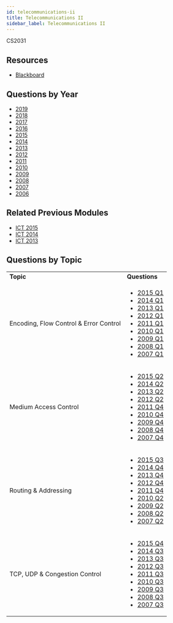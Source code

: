 ```yaml
---
id: telecommunications-ii
title: Telecommunications II
sidebar_label: Telecommunications II
---
```


CS2031

## Resources

* [Blackboard](https://mymodule.tcd.ie/)

## Questions by Year

-   [2019](https://www.tcd.ie/academicregistry/exams/assets/local/past-papers2019/Semester%201%20Papers/CS/CS2031-2.PDF)
-   [2018](https://www.tcd.ie/academicregistry/exams/assets/local/past-papers2018/CS/CS2031-2.PDF)
-   [2017](https://www.tcd.ie/academicregistry/exams/assets/local/past-papers2017/CS/CS2031-2.PDF)
-   [2016](https://www.tcd.ie/academicregistry/exams/assets/local/past-papers2016/CS/CS2031-2.PDF)
-   [2015](https://www.tcd.ie/academicregistry/exams/assets/local/past-papers2015/CS/CS2031-2.PDF)
-   [2014](https://www.tcd.ie/academicregistry/exams/assets/local/past-papers2014/CS/CS20312.pdf)
-   [2013](https://www.tcd.ie/academicregistry/exams/assets/local/past-papers2013/CS/CS20312.pdf)
-   [2012](https://www.tcd.ie/Local/Exam_Papers/2012/XC/XCS20311.pdf)
-   [2011](https://www.tcd.ie/Local/Exam_Papers/2011/XC/XCS20311.pdf)
-   [2010](https://www.tcd.ie/Local/Exam_Papers/2010/XC/XCS20311.pdf)
-   [2009](https://www.tcd.ie/Local/Exam_Papers/2009/XC/XCS2BA51.pdf)
-   [2008](https://www.tcd.ie/Local/Exam_Papers/2008/XC/XCS2BA51.pdf)
-   [2007](https://www.tcd.ie/Local/Exam_Papers/2007/XC/XCS2BA51.pdf)
-   [2006](https://www.tcd.ie/Local/Exam_Papers/2006/XC/XCS2BA51.pdf)

## Related Previous Modules

-   [ICT 2015](https://www.tcd.ie/academicregistry/exams/assets/local/past-papers2015/CS/CS2101-2.PDF)
-   [ICT 2014](https://www.tcd.ie/academicregistry/exams/assets/local/past-papers2014/CS/CS21012.pdf)
-   [ICT 2013](https://www.tcd.ie/academicregistry/exams/assets/local/past-papers2013/CS/CS21012.pdf)

## Questions by Topic
<table class="examQuestions" width="700px">
    <tr>
        <td><strong>Topic</strong></td>
        <td><strong>Questions</strong></td>
    </tr>
    <tr>
        <td>Encoding, Flow Control &amp; Error Control</td>
        <td>
            <ul class="questions">
                <li><a href="https://www.tcd.ie/academicregistry/exams/assets/local/past-papers2015/CS/CS2031-2.PDF#page=2">2015 Q1</a></li>
                <li><a href="https://www.tcd.ie/academicregistry/exams/assets/local/past-papers2014/CS/CS20312.pdf#page=2">2014 Q1</a></li>
                <li><a href="https://www.tcd.ie/academicregistry/exams/assets/local/past-papers2013/CS/CS20312.pdf#page=2">2013 Q1</a></li>
                <li><a href="https://www.tcd.ie/Local/Exam_Papers/2012/XC/XCS20311.pdf#page=2">2012 Q1</a></li>
                <li><a href="https://www.tcd.ie/Local/Exam_Papers/2011/XC/XCS20311.pdf#page=2">2011 Q1</a></li>
                <li><a href="https://www.tcd.ie/Local/Exam_Papers/2010/XC/XCS20311.pdf#page=2">2010 Q1</a></li>
                <li><a href="https://www.tcd.ie/Local/Exam_Papers/2009/XC/XCS2BA51.pdf#page=2">2009 Q1</a></li>
                <li><a href="https://www.tcd.ie/Local/Exam_Papers/2008/XC/XCS2BA51.pdf#page=2">2008 Q1</a></li>
                <li><a href="https://www.tcd.ie/Local/Exam_Papers/2007/XC/XCS2BA51.pdf#page=2">2007 Q1</a></li>
            </ul>
        </td>
    </tr>
    <tr>
        <td>Medium Access Control</td>
        <td>
            <ul class="questions">
                <li><a href="https://www.tcd.ie/academicregistry/exams/assets/local/past-papers2015/CS/CS2031-2.PDF#page=3">2015 Q2</a></li>
                <li><a href="https://www.tcd.ie/academicregistry/exams/assets/local/past-papers2014/CS/CS20312.pdf#page=3">2014 Q2</a></li>
                <li><a href="https://www.tcd.ie/academicregistry/exams/assets/local/past-papers2013/CS/CS20312.pdf#page=3">2013 Q2</a></li>
                <li><a href="https://www.tcd.ie/Local/Exam_Papers/2012/XC/XCS20311.pdf#page=3">2012 Q2</a></li>
                <li><a href="https://www.tcd.ie/Local/Exam_Papers/2011/XC/XCS20311.pdf#page=8">2011 Q4</a></li>
                <li><a href="https://www.tcd.ie/Local/Exam_Papers/2010/XC/XCS20311.pdf#page=6">2010 Q4</a></li>
                <li><a href="https://www.tcd.ie/Local/Exam_Papers/2009/XC/XCS2BA51.pdf#page=5">2009 Q4</a></li>
                <li><a href="https://www.tcd.ie/Local/Exam_Papers/2008/XC/XCS2BA51.pdf#page=5">2008 Q4</a></li>
                <li><a href="https://www.tcd.ie/Local/Exam_Papers/2007/XC/XCS2BA51.pdf#page=7">2007 Q4</a></li>
            </ul>
        </td>
    </tr>
    <tr>
        <td>Routing &amp; Addressing</td>
        <td>
            <ul class="questions">
                <li><a href="https://www.tcd.ie/academicregistry/exams/assets/local/past-papers2015/CS/CS2031-2.PDF#page=4">2015 Q3</a></li>
                <li><a href="https://www.tcd.ie/academicregistry/exams/assets/local/past-papers2014/CS/CS20312.pdf#page=5">2014 Q4</a></li>
                <li><a href="https://www.tcd.ie/academicregistry/exams/assets/local/past-papers2013/CS/CS20312.pdf#page=5">2013 Q4</a></li>
                <li><a href="https://www.tcd.ie/Local/Exam_Papers/2012/XC/XCS20311.pdf#page=5">2012 Q4</a></li>
                <li><a href="https://www.tcd.ie/Local/Exam_Papers/2011/XC/XCS20311.pdf#page=8">2011 Q4</a></li>
                <li><a href="https://www.tcd.ie/Local/Exam_Papers/2010/XC/XCS20311.pdf#page=3">2010 Q2</a></li>
                <li><a href="https://www.tcd.ie/Local/Exam_Papers/2009/XC/XCS2BA51.pdf#page=3">2009 Q2</a></li>
                <li><a href="https://www.tcd.ie/Local/Exam_Papers/2008/XC/XCS2BA51.pdf#page=3">2008 Q2</a></li>
                <li><a href="https://www.tcd.ie/Local/Exam_Papers/2007/XC/XCS2BA51.pdf#page=3&zoom=0,0,300">2007 Q2</a></li>
            </ul>
        </td>
    </tr>
    <tr>
        <td>TCP, UDP &amp; Congestion Control</td>
        <td>
            <ul class="questions">
                <li><a href="https://www.tcd.ie/academicregistry/exams/assets/local/past-papers2015/CS/CS2031-2.PDF#page=5">2015 Q4</a></li>
                <li><a href="https://www.tcd.ie/academicregistry/exams/assets/local/past-papers2014/CS/CS20312.pdf#page=4">2014 Q3</a></li>
                <li><a href="https://www.tcd.ie/academicregistry/exams/assets/local/past-papers2013/CS/CS20312.pdf#page=4">2013 Q3</a></li>
                <li><a href="https://www.tcd.ie/Local/Exam_Papers/2012/XC/XCS20311.pdf#page=4">2012 Q3</a></li>
                <li><a href="https://www.tcd.ie/Local/Exam_Papers/2011/XC/XCS20311.pdf#page=6">2011 Q3</a></li>
                <li><a href="https://www.tcd.ie/Local/Exam_Papers/2010/XC/XCS20311.pdf#page=5">2010 Q3</a></li>
                <li><a href="https://www.tcd.ie/Local/Exam_Papers/2009/XC/XCS2BA51.pdf#page=4">2009 Q3</a></li>
                <li><a href="https://www.tcd.ie/Local/Exam_Papers/2008/XC/XCS2BA51.pdf#page=4">2008 Q3</a></li>
                <li><a href="https://www.tcd.ie/Local/Exam_Papers/2007/XC/XCS2BA51.pdf#page=5">2007 Q3</a></li>
            </ul>
        </td>
    </tr>
</table>
